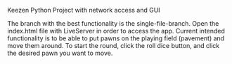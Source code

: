 Keezen
Python Project with network access and GUI

The branch with the best functionality is the single-file-branch.
Open the index.html file with LiveServer in order to access the app.
Current intended functionality is to be able to put pawns on the playing field (pavement) and move them around.
To start the round, click the roll dice button, and click the desired pawn you want to move. 